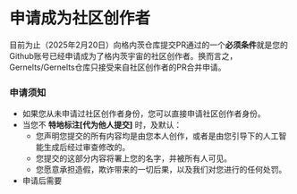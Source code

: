 # 申请成为社区创作者
目前为止（2025年2月20日）向格内茨仓库提交PR通过的一个**必须条件**就是您的Github账号已经申请成为了格内茨宇宙的社区创作者。换而言之，Gernelts\/Gernelts仓库只接受来自社区创作者的PR合并申请。  
### 申请须知
- 如果您从未申请过社区创作者身份，您可以直接申请社区创作者身份。
- 当您不 **特地标注\[代为他人提交\]** 时，及默认：
    - 您声明您提交的所有内容均是由您本人创作，或者是由您引导下的人工智能生成后经过审查修改的。  
    - 您提交的这部分内容将署上您的名字，并被所有人可见。  
    - 您愿意承担造假，欺诈带来的一切后果，以及我们对您进行的任何处罚。
- 申请后需要